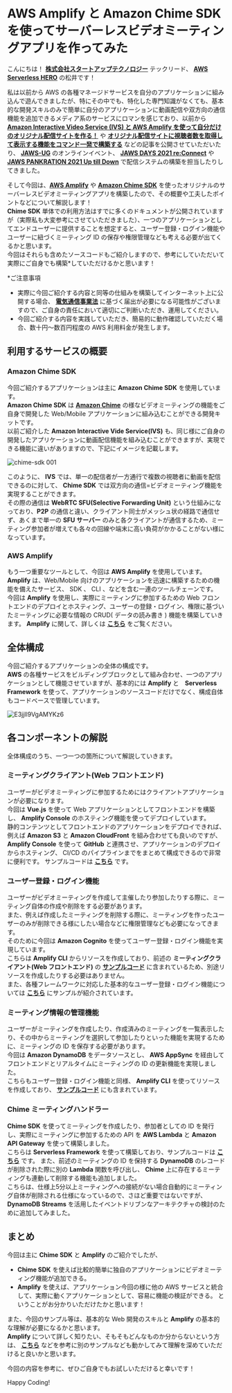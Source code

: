 # AWS Amplify と Amazon Chime SDK を使ってサーバーレスビデオミーティングアプリを作ってみた

こんにちは！ [**株式会社スタートアップテクノロジー**](https://startup-technology.com/) テックリード、 [**AWS Serverless HERO**](https://aws.amazon.com/developer/community/heroes/hidetoshi-matsui/) の松井です！

私は以前から AWS の各種マネージドサービスを自分のアプリケーションに組み込んで遊んできましたが、特にその中でも、特化した専門知識がなくても、基本的な開発スキルのみで簡単に自分のアプリケーションに動画配信や双方向の通信機能を追加できるメディア系のサービスにロマンを感じており、以前から [**Amazon Interactive Video Service (IVS) と AWS Amplify を使って自分だけのオリジナル配信サイトを作る！**](https://aws.amazon.com/jp/builders-flash/202107/amplify-ivs-streaming-website) や [**オリジナル配信サイトに視聴者数を取得して表示する機能をコマンド一発で構築する**](https://aws.amazon.com/jp/builders-flash/202202/ivs-display-viewer-command) などの記事を公開させていただいたり、 [**JAWS-UG**](https://jaws-ug.jp) のオンラインイベント、 [**JAWS DAYS 2021 re:Connect**](https://jawsdays2021.jaws-ug.jp/) や [**JAWS PANKRATION 2021 Up till Down**](https://jawspankration2021.jaws-ug.jp/) で配信システムの構築を担当したりしてきました。  

そして今回は、[**AWS Amplify**](https://aws.amazon.com/amplify/) や [**Amazon Chime SDK**](https://aws.amazon.com/chime/chime-sdk) を使ったオリジナルのサーバーレスビデオミーティングアプリを構築したので、その概要や工夫したポイントなどについて解説します！  
**Chime SDK** 単体での利用方法はすでに多くのドキュメントが公開されていますが（実際私も大変参考にさせていただきました）、一つのアプリケーションとしてエンドユーザーに提供することを想定すると、ユーザー登録・ログイン機能やユーザーに紐づくミーティング ID の保存や権限管理なども考える必要が出てくるかと思います。  
今回はそれらも含めたソースコードもご紹介しますので、参考にしていただいて実際にご自身でも構築\*していただけるかと思います！

\*ご注意事項
- 実際に今回ご紹介する内容と同等の仕組みを構築してインターネット上に公開する場合、 [**電気通信事業法**](https://www.soumu.go.jp/main_content/000580688.pdf) に基づく届出が必要になる可能性がございますので、ご自身の責任において適切にご判断いただき、運用してください。
- 今回ご紹介する内容を実践していただき、簡易的に動作確認していただく場合、数十円〜数百円程度の AWS 利用料金が発生します。

## 利用するサービスの概要

### Amazon Chime SDK

今回ご紹介するアプリケーションは主に **Amazon Chime SDK** を使用しています。  
**Amazon Chime SDK** は [**Amazon Chime**](https://aws.amazon.com/chime) の様なビデオミーティングの機能をご自身で開発した Web/Mobile アプリケーションに組み込むことができる開発キットです。  
以前ご紹介した **Amazon Interactive Vide Service(IVS)** も、同じ様にご自身の開発したアプリケーションに動画配信機能を組み込むことができますが、実現できる機能に違いがありますので、下記にイメージを記載します。

![chime-sdk 001](https://user-images.githubusercontent.com/38583473/183244803-7b69c04b-21a8-42fa-97f2-ad967c36b30f.png)

このように、 **IVS** では、単一の配信者が一方通行で複数の視聴者に動画を配信できるのに対して、 **Chime SDK** では双方向の通信=ビデオミーティング機能を実現することができます。  
その際の通信は **WebRTC SFU(Selective Forwarding Unit)** という仕組みになっており、**P2P** の通信と違い、クライアント同士がメッシュ状の経路で通信せず、あくまで単一の **SFU サーバー** のみと各クライアントが通信するため、ミーティング参加者が増えても各々の回線や端末に高い負荷がかかることがない様になっています。

### AWS Amplify

もう一つ重要なツールとして、今回は **AWS Amplify** を使用しています。  
**Amplify** は、Web/Mobile 向けのアプリケーションを迅速に構築するための機能を備えたサービス、 SDK 、 CLI 、などを含む一連のツールチェーンです。  
今回は **Amplify** を使用し、実際にミーティングに参加するための Web フロントエンドのデプロイとホスティング、ユーザーの登録・ログイン、権限に基づいたミーティングに必要な情報の CRUD( データの読み書き ) 機能を構築していきます。
**Amplify** に関して、詳しくは [**こちら**](https://aws.amazon.com/amplify/) をご覧ください。

## 全体構成

今回ご紹介するアプリケーションの全体の構成です。  
**AWS** の各種サービスをビルディングブロックとして組み合わせ、一つのアプリケーションとして機能させていますが、基本的には **Amplify** と　**Serverless Framework** を使って、アプリケーションのソースコードだけでなく、構成自体もコードベースで管理しています。

![E3jjll9VgAMYKz6](https://user-images.githubusercontent.com/38583473/183279387-a47bf6df-81c2-437b-b8eb-114efd58b56f.jpeg)


## 各コンポーネントの解説

全体構成のうち、一つ一つの箇所について解説していきます。

### ミーティングクライアント(Web フロントエンド)
ユーザーがビデオミーティングに参加するためにはクライアントアプリケーションが必要になります。  
今回は **Vue.js** を使って Web アプリケーションとしてフロントエンドを構築し、 **Amplify Console** のホスティング機能を使ってデプロイしています。  
静的コンテンツとしてフロントエンドのアプリケーションをデプロイできれば、例えば **Amazon S3** と **Amazon CloudFront** を組み合わせても良いのですが、 **Amplify Console** を使って **GitHub** と連携させ、アプリケーションのデプロイからホスティング、 CI/CD のパイプラインまでをまとめて構成できるので非常に便利です。
サンプルコードは [**こちら**](https://github.com/matsuihidetoshi/my-video-chat-app-chime-front) です。

### ユーザー登録・ログイン機能
ユーザーがビデオミーティングを作成して主催したり参加したりする際に、ミーティング自体の作成や削除をする必要があります。  
また、例えば作成したミーティングを削除する際に、ミーティングを作ったユーザーのみが削除できる様にしたい場合などに権限管理なども必要になってきます。  
そのために今回は **Amazon Cognito** を使ってユーザー登録・ログイン機能を実現しています。  
こちらは **Amplify CLI** からリソースを作成しており、前述の **ミーティングクライアント(Web フロントエンド)** の [**サンプルコード**](https://github.com/matsuihidetoshi/my-video-chat-app-chime-front) に含まれているため、別途リソースを作成したりする必要はありません。  
また、各種フレームワークに対応した基本的なユーザー登録・ログイン機能については [**こちら**](https://github.com/aws-samples/aws-amplify-auth-starters) にサンプルが紹介されています。

### ミーティング情報の管理機能
ユーザーがミーティングを作成したり、作成済みのミーティングを一覧表示したり、その中からミーティングを選択して参加したりといった機能を実現するために、ミーティングの ID を保存する必要があります。  
今回は **Amazon DynamoDB** をデータソースとし、 **AWS AppSync** を経由してフロントエンドとリアルタイムにミーティングの ID の更新機能を実現しました。  
こちらもユーザー登録・ログイン機能と同様、 **Amplify CLI** を使ってリソースを作成しており、 [**サンプルコード**](https://github.com/matsuihidetoshi/my-video-chat-app-chime-front) にも含まれています。  

### Chime ミーティングハンドラー
**Chime SDK** を使ってミーティングを作成したり、参加者としての ID を発行し、実際にミーティングに参加するための API を **AWS Lambda** と **Amazon API Gateway** を使って構築しました。  
こちらは **Serverless Framework** を使って構築しており、サンプルコードは [**こちら**](https://github.com/matsuihidetoshi/my-video-chat-app-chime-handler) です。
また、前述のミーティングの ID を保持する **DynamoDB** のレコードが削除された際に別の **Lambda** 関数を呼び出し、 **Chime** 上に存在するミーティングも連動して削除する機能も追加しました。  
こちらは、仕様上5分以上ミーティングへの接続がない場合自動的にミーティング自体が削除される仕様になっているので、さほど重要ではないですが、 **DynamoDB Streams** を活用したイベントドリブンなアーキテクチャの検討のために追加してみました。

## まとめ
今回は主に **Chime SDK** と **Amplify** のご紹介でしたが、  
- **Chime SDK** を使えば比較的簡単に独自のアプリケーションにビデオミーティング機能が追加できる。
- **Amplify** を使えば、アプリケーション今回の様に他の AWS サービスと統合して、実際に動くアプリケーションとして、容易に機能の検証ができる。
ということがお分かりいただけたかと思います！    

また、今回のサンプル等は、基本的な Web 開発のスキルと **Amplify** の基本的な理解が必要になるかと思います。  
**Amplify** について詳しく知りたい、そもそもどんなものか分からないという方は、 [**こちら**](https://aws.amazon.com/jp/builders-flash/202103/amplify-app-development) などを参考に別のサンプルなども動かしてみて理解を深めていただけると良いかと思います。  

今回の内容を参考に、ぜひご自身でもお試しいただけると幸いです！

Happy Coding!

